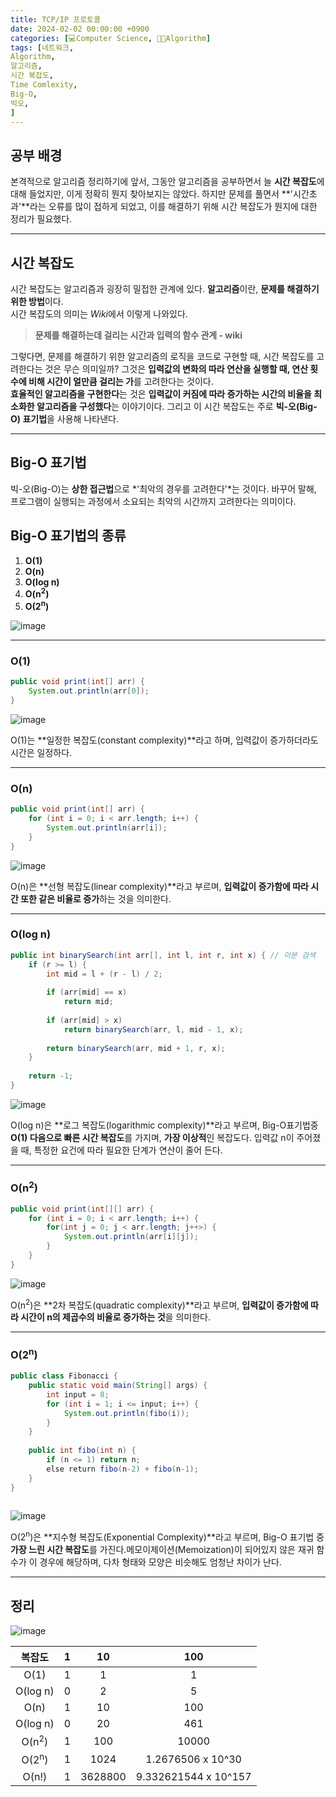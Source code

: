 ```yaml
---
title: TCP/IP 프로토콜
date: 2024-02-02 00:00:00 +0900
categories: [💻Computer Science, 👨‍💻Algorithm]
tags: [네트워크,
Algorithm,
알고리즘,
시간 복잡도,
Time Comlexity,
Big-O,
빅오,
]     
---    
```

  
## 공부 배경  
본격적으로 알고리즘 정리하기에 앞서, 그동안 알고리즘을 공부하면서 늘 **시간 복잡도**에 대해 들었지만, 이게 정확히 뭔지 찾아보지는 않았다. 하지만 문제를 풀면서 **'시간초과'**라는 오류를 많이 접하게 되었고, 이를 해결하기 위해 시간 복잡도가 뭔지에 대한 정리가 필요했다.  
  
---  
## 시간 복잡도  
시간 복잡도는 알고리즘과 굉장히 밀접한 관계에 있다. **알고리즘**이란, **문제를 해결하기 위한 방법**이다.  
시간 복잡도의 의미는 *Wiki*에서 이렇게 나와있다.  
> **문제를 해결하는데 걸리는 시간과 입력의 함수 관계 - wiki**  
  
그렇다면, 문제를 해결하기 위한 알고리즘의 로직을 코드로 구현할 때, 시간 복잡도를 고려한다는 것은 무슨 의미일까? 그것은 **입력값의 변화의 따라 연산을 실행할 때, 연산 횟수에 비해 시간이 얼만큼 걸리는 가**를 고려한다는 것이다.  
**효율적인 알고리즘을 구현한다**는 것은 **입력값이 커짐에 따라 증가하는 시간의 비율을 최소화한 알고리즘을 구성했다**는 이야기이다. 그리고 이 시간 복잡도는 주로 **빅-오(Big-O) 표기법**을 사용해 나타낸다.  
  
---  
## Big-O 표기법  
빅-오(Big-O)는 **상한 접근법**으로 *'최악의 경우를 고려한다'*는 것이다. 바꾸어 말해, 프로그램이 실행되는 과정에서 소요되는 최악의 시간까지 고려한다는 의미이다.  
  
## Big-O 표기법의 종류  
1. **O(1)**  
2. **O(n)**  
3. **O(log n)**  
4. **O(n<sup>2</sup>)**  
5. **O(2<sup>n</sup>)**  
  
![image](https://github.com/han-tomas/han-tomas.github.io/assets/124488773/6b313b94-8172-4acf-8f14-fc0917e67e3b)  

---  
### O(1)  
```java
public void print(int[] arr) {
    System.out.println(arr[0]);
}
```  
![image](https://github.com/han-tomas/han-tomas.github.io/assets/124488773/a513a4c3-18b7-4235-a208-86ea4d0178b1)  
    
O(1)는 **일정한 복잡도(constant complexity)**라고 하며, 입력값이 증가하더라도 시간은 일정하다.  

---  
### O(n)  
```java  
public void print(int[] arr) {
    for (int i = 0; i < arr.length; i++) {
        System.out.println(arr[i]);
    }
}
```  
![image](https://github.com/han-tomas/han-tomas.github.io/assets/124488773/813ce033-5237-4184-ba91-0f3b9bb5d976)  
  
O(n)은 **선형 복잡도(linear complexity)**라고 부르며, **입력값이 증가함에 따라 시간 또한 같은 비율로 증가**하는 것을 의미한다.  

---  
### O(log n)  
```java
public int binarySearch(int arr[], int l, int r, int x) { // 이분 검색
    if (r >= l) {
        int mid = l + (r - l) / 2;
        
        if (arr[mid] == x)
            return mid;
        
        if (arr[mid] > x)
            return binarySearch(arr, l, mid - 1, x);
        
        return binarySearch(arr, mid + 1, r, x);
    }
    
    return -1;
}
```   
![image](https://github.com/han-tomas/han-tomas.github.io/assets/124488773/a23f6b21-320c-4c0d-9c64-3b1b5c33abe9)  
  
O(log n)은 **로그 복잡도(logarithmic complexity)**라고 부르며, Big-O표기법중 **O(1) 다음으로 빠른 시간 복잡도**를 가지며, **가장 이상적**인 복잡도다. 입력값 n이 주어졌을 때, 특정한 요건에 따라 필요한 단계가 연산이 줄어 든다.  
  
---  
### O(n<sup>2</sup>)  
```java
public void print(int[][] arr) {
    for (int i = 0; i < arr.length; i++) {
        for(int j = 0; j < arr.length; j++>) {
            System.out.println(arr[i][j]);
        }
    }
}

```  
![image](https://github.com/han-tomas/han-tomas.github.io/assets/124488773/de45ae18-3c81-470a-b2d9-bf970c11ea49)  
  
O(n<sup>2</sup>)은 **2차 복잡도(quadratic complexity)**라고 부르며, **입력값이 증가함에 따라 시간이 n의 제곱수의 비율로 증가하는 것**을 의미한다.  
  
---  
### O(2<sup>n</sup>)  
```java
public class Fibonacci {		
    public static void main(String[] args) {		
        int input = 8; 			
        for (int i = 1; i <= input; i++) {			
            System.out.println(fibo(i));		
        }	
    }	
            
    public int fibo(int n) {		
        if (n <= 1)	return n;		
        else return fibo(n-2) + fibo(n-1);	
    }
}
 
```  
![image](https://github.com/han-tomas/han-tomas.github.io/assets/124488773/b02d1daa-57f5-4dec-aa33-37c57897c7e6)  

O(2<sup>n</sup>)은 **지수형 복잡도(Exponential Complexity)**라고 부르며, Big-O 표기법 중 **가장 느린 시간 복잡도**를 가진다.메모이제이션(Memoization)이 되어있지 않은 재귀 함수가 이 경우에 해당하며, 다차 형태와 모양은 비슷해도 엄청난 차이가 난다.  
  
---  
## 정리  
![image](https://github.com/han-tomas/han-tomas.github.io/assets/124488773/4247ff4e-97fb-4bbf-8523-4cfc695c0937)  

|복잡도|1|10|100|
|:------:|:---:|:---:|:---:|
|O(1)|1|1|1|
|O(log n)|0|2|5|
|O(n)|1|10|100|
|O(log n)|0|20|461|
|O(n<sup>2</sup>)|1|100|10000|
|O(2<sup>n</sup>)|1|1024|1.2676506 x 10^30|
|O(n!)|1|3628800|9.332621544 x 10^157|    
